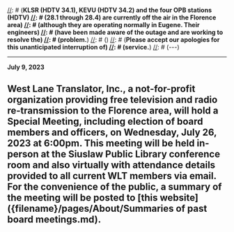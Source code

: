 [//]: # (---)
[//]: # (**December 28, 2021**)
[//]: # ()
[//]: # (**KLSR (HDTV 34.1), KEVU (HDTV 34.2) and the four OPB stations (HDTV)
[//]: # (28.1 through 28.4) are currently off the air in the Florence area)
[//]: # (although they are operating normally in Eugene.  Their engineers)
[//]: # (have been made aware of the outage and are working to resolve the)
[//]: # (problem.**)
[//]: # ()
[//]: # (**Please accept our apologies for this unanticipated interruption of)
[//]: # (service.**)
[//]: # (---)

---
**July 9, 2023**

**West Lane Translator, Inc., a not-for-profit organization providing
free television and radio re-transmission to the Florence area, will
hold a Special Meeting, including election of board members and
officers, on Wednesday, July 26, 2023 at 6:00pm.  This meeting will be
held in-person at the Siuslaw Public Library conference room and also
virtually with attendance details provided to all current WLT members
via email.  For the convenience of the public, a summary of the
meeting will be posted to [this website]({filename}/pages/About/Summaries of past board meetings.md).**
---
